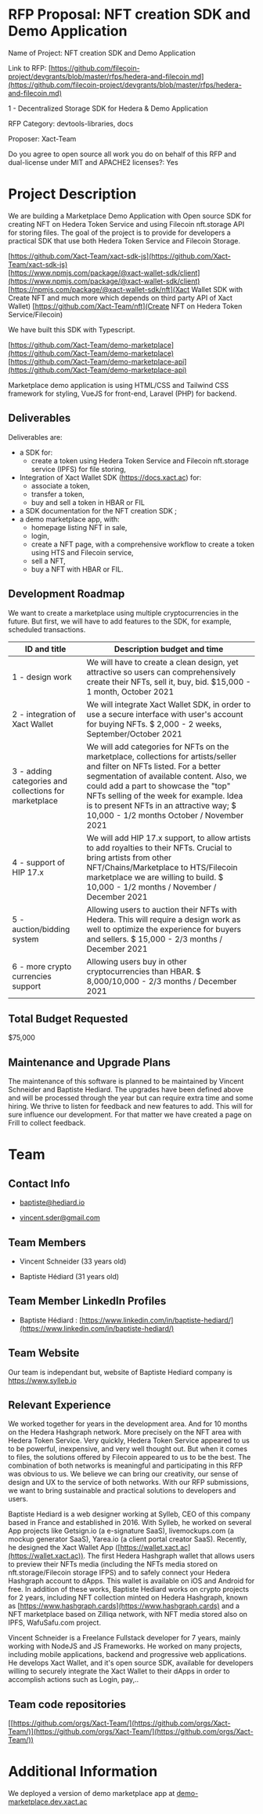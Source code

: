 ﻿

# RFP Proposal: NFT creation SDK and Demo Application

Name of Project: NFT creation SDK and Demo Application

Link to RFP: [https://github.com/filecoin-project/devgrants/blob/master/rfps/hedera-and-filecoin.md](https://github.com/filecoin-project/devgrants/blob/master/rfps/hedera-and-filecoin.md)

1 - Decentralized Storage SDK for Hedera & Demo Application

RFP Category: devtools-libraries, docs

Proposer: Xact-Team

Do you agree to open source all work you do on behalf of this RFP and dual-license under MIT and APACHE2 licenses?: Yes

# Project Description

We are building a Marketplace Demo Application with Open source SDK for creating NFT on Hedera Token Service and using Filecoin nft.storage API for storing files. The goal of the project is to provide for developers a practical SDK that use both Hedera Token Service and Filecoin Storage.

[https://github.com/Xact-Team/xact-sdk-js](https://github.com/Xact-Team/xact-sdk-js)  
[https://www.npmjs.com/package/@xact-wallet-sdk/client](https://www.npmjs.com/package/@xact-wallet-sdk/client)
[https://npmjs.com/package/@xact-wallet-sdk/nft](Xact Wallet SDK with Create NFT and much more which depends on third party API of Xact Wallet)
[https://github.com/Xact-Team/nft](Create NFT on Hedera Token Service/Filecoin)

We have built this SDK with Typescript.
  
[https://github.com/Xact-Team/demo-marketplace](https://github.com/Xact-Team/demo-marketplace)  
[https://github.com/Xact-Team/demo-marketplace-api](https://github.com/Xact-Team/demo-marketplace-api)

Marketplace demo application is using HTML/CSS and Tailwind CSS framework for styling, VueJS for front-end, Laravel (PHP) for backend.

## Deliverables

Deliverables are:
- a SDK for:
	-  create a token using Hedera Token Service and Filecoin nft.storage service (IPFS) for file storing,
- Integration of Xact Wallet SDK (https://docs.xact.ac) for:
	- associate a token,
	- transfer a token,
	- buy and sell a token in HBAR or FIL
- a SDK documentation for the NFT creation SDK ;
- a demo marketplace app, with:
	- homepage listing NFT in sale,
	- login,
	- create a NFT page, with a comprehensive workflow to create a token using HTS and Filecoin service,
	- sell a NFT,
	- buy a NFT with HBAR or FIL.

## Development Roadmap

We want to create a marketplace using multiple cryptocurrencies in the future. But first, we will have to add features to the SDK, for example, scheduled transactions.


|ID and title| Description budget and time | 
|--|--|
| 1 - design work | We will have to create a clean design, yet attractive so users can comprehensively create their NFTs, sell it, buy, bid. $15,000 - 1 month, October 2021
| 2 - integration of Xact Wallet | We will integrate Xact Wallet SDK, in order to use a secure interface with user's account for buying NFTs. $ 2,000 -  2 weeks, September/October 2021
| 3 - adding categories and collections for marketplace | We will add categories for NFTs on the marketplace, collections for artists/seller and filter on NFTs listed. For a better segmentation of available content. Also, we could add a part to showcase the "top" NFTs selling of the week for example. Idea is to present NFTs in an attractive way; $ 10,000 - 1/2 months October / November 2021
| 4 - support of HIP 17.x | We will add HIP 17.x support, to allow artists to add royalties to their NFTs. Crucial to bring artists from other NFT/Chains/Marketplace to HTS/Filecoin marketplace we are willing to build. $ 10,000 - 1/2 months  / November / December 2021
| 5 - auction/bidding system | Allowing users to auction their NFTs with Hedera. This will require a design work as well to optimize the experience for buyers and sellers. $ 15,000 - 2/3 months  /  December 2021
| 6 - more crypto currencies support | Allowing users buy in other cryptocurrencies than HBAR. $ 8,000/10,000 - 2/3 months  /  December 2021



## Total Budget Requested

$75,000

## Maintenance and Upgrade Plans

The maintenance of this software is planned to be maintained by Vincent Schneider and Baptiste Hediard. The upgrades have been defined above and will be processed through the year but can require extra time and some hiring. We thrive to listen for feedback and new features to add. This will for sure influence our development. For that matter we have created a page on Frill to collect feedback.

# Team

## Contact Info

-   [baptiste@hediard.io](mailto:baptiste@hediard.io)
    
-   [vincent.sder@gmail.com](mailto:vincent.sder@gmail.com)
    

## Team Members

-   Vincent Schneider (33 years old)
    
-   Baptiste Hédiard (31 years old)
    

## Team Member LinkedIn Profiles

-   Baptiste Hédiard : [https://www.linkedin.com/in/baptiste-hediard/](https://www.linkedin.com/in/baptiste-hediard/)
    

## Team Website

Our team is independant but, website of Baptiste Hediard company is https://www.sylleb.io

## Relevant Experience 

We worked together for years in the development area. And for 10 months on the Hedera Hashgraph network. More precisely on the NFT area with Hedera Token Service. Very quickly, Hedera Token Service appeared to us to be powerful, inexpensive, and very well thought out. But when it comes to files, the solutions offered by Filecoin appeared to us to be the best. The combination of both networks is meaningful and participating in this RFP was obvious to us. We believe we can bring our creativity, our sense of design and UX to the service of both networks. With our RFP submissions, we want to bring sustainable and practical solutions to developers and users. 

Baptiste Hediard is a web designer working at Sylleb, CEO of this company based in France and established in 2016. With Sylleb, he worked on several App projects like Getsign.io (a e-signature SaaS), livemockups.com (a mockup generator SaaS), Yarea.io (a client portal creator SaaS). Recently, he designed the Xact Wallet App ([https://wallet.xact.ac](https://wallet.xact.ac)). The first Hedera Hashgraph wallet that allows users to preview their NFTs media (including the NFTs media stored on nft.storage/Filecoin storage IFPS) and to safely connect your Hedera Hashgraph account to dApps. This wallet is available on iOS and Android for free. In addition of these works, Baptiste Hediard works on crypto projects for 2 years, including NFT collection minted on Hedera Hashgraph, known as [https://www.hashgraph.cards](https://www.hashgraph.cards) and a NFT marketplace based on Zilliqa network, with NFT media stored also on IPFS, WafuSafu.com project. 

Vincent Schneider is a Freelance Fullstack developer for 7 years, mainly working with NodeJS and JS Frameworks. He worked on many projects, including mobile applications, backend and progressive web applications. He develops Xact Wallet, and it's open source SDK, available for developers willing to securely integrate the Xact Wallet to their dApps in order to accomplish actions such as Login, pay,.. 

## Team code repositories

[[https://github.com/orgs/Xact-Team/](https://github.com/orgs/Xact-Team/)](https://github.com/orgs/Xact-Team/](https://github.com/orgs/Xact-Team/))

# Additional Information

We deployed a version of demo marketplace app at [demo-marketplace.dev.xact.ac](http://demo-marketplace.dev.xact.ac/)
